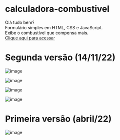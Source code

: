 # calculadora-combustivel

Olá tudo bem?</br>
Formulário simples em HTML, CSS e JavaScript. </br>
Exibe o combustível que compensa mais.</br>
<a href="https://rauldiamantino.github.io/calculadora-combustivel"> Clique aqui para acessar</a>


# Segunda versão (14/11/22)
![image](https://user-images.githubusercontent.com/100098231/201785885-239cc8f8-41ec-46f1-92ec-5d8116ed8b48.png)

![image](https://user-images.githubusercontent.com/100098231/201786045-faa4c806-f5bb-4e7f-b50e-ba6b481551a3.png)

![image](https://user-images.githubusercontent.com/100098231/201786447-0dc6bdd8-7494-4735-b93e-dcb15a8f831a.png)

![image](https://user-images.githubusercontent.com/100098231/201786464-940b7cee-d89f-4846-bb7c-ae7d8a29fe2e.png)





# Primeira versão (abril/22)

![image](https://user-images.githubusercontent.com/100098231/186698539-1225b30c-3afe-4c47-ab8e-2645ada977fb.png)
